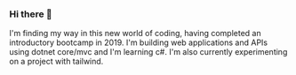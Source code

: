 ### Hi there 👋

I'm finding my way in this new world of coding, having completed an introductory bootcamp in 2019. I'm building web applications and APIs using dotnet core/mvc and I'm learning c#. I'm also currently experimenting on a project with tailwind.
